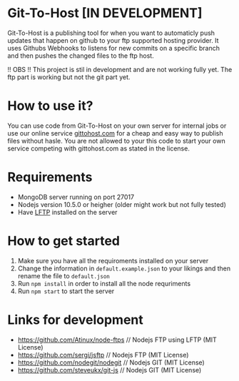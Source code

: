 # Git-To-Host [IN DEVELOPMENT]
Git-To-Host is a publishing tool for when you want to automaticly push updates that happen on github to your ftp supported hosting provider. It uses Githubs Webhooks to listens for new commits on a specific branch and then pushes the changed files to the ftp host.

!! OBS !! This project is stil in development and are not working fully yet. The ftp part is working but not the git part yet.

# How to use it?
You can use code from Git-To-Host on your own server for internal jobs or use our online service [gittohost.com](https://gittohost.com/) for a cheap and easy way to publish files without hasle. You are not allowed to your this code to start your own service competing with gittohost.com as stated in the license.

# Requirements
* MongoDB server running on port 27017
* Nodejs version 10.5.0 or heigher (older might work but not fully tested)
* Have [LFTP](http://lftp.yar.ru/) installed on the server

# How to get started
1. Make sure you have all the requiroments installed on your server
2. Change the information in `default.example.json` to your likings and then rename the file to `default.json`
3. Run `npm install` in order to install all the node requriments
4. Run `npm start` to start the server

# Links for development
* https://github.com/Atinux/node-ftps // Nodejs FTP using LFTP (MIT License)
* https://github.com/sergi/jsftp // Nodejs FTP (MIT License)
* https://github.com/nodegit/nodegit // Nodejs GIT (MIT License)
* https://github.com/steveukx/git-js // Nodejs GIT (MIT License)
